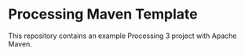 # Processing Maven Template

This repository contains an example Processing 3 project with Apache Maven.
